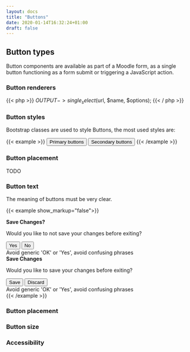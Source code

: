 ```yaml
---
layout: docs
title: "Buttons"
date: 2020-01-14T16:32:24+01:00
draft: false
---
```


## Button types

Button components are available as part of a Moodle form, as a single button functioning as a form submit or triggering a JavaScript action.

### Button renderers

{{< php >}}
    $OUTPUT->single_select($url, $name, $options);
{{< / php >}}

### Button styles

Bootstrap classes are used to style Buttons, the most used styles are:

{{< example >}}
<button type="button" class="btn btn-primary">Primary buttons</button>
<button type="button" class="btn btn-secondary">Secondary buttons</button>
{{< /example >}}

### Button placement

TODO

### Button text

The meaning of buttons must be very clear.

{{< example show_markup="false">}}
<div class="row">
	<div class="col-5">
		<div class="card mb-2">
			<div class="card-body">
				<strong>Save Changes?</strong>
				<p>Would you like to not save your changes before exiting?</p>
				<div class="d-flex">
					<button type="button" class="btn btn-primary mr-1">Yes</button>
					<button type="button" class="btn btn-secondary">No</button>
				</div>
			</div>
		</div>
		<div class="alert alert-warning">Avoid generic 'OK' or 'Yes', avoid confusing phrases</div>
	</div>
	<div class="col-5">
		<div class="card mb-2">
			<div class="card-body">
				<strong>Save Changes</strong>
				<p>Would you like to save your changes before exiting?</p>
				<div class="d-flex">
					<button type="button" class="btn btn-primary mr-1">Save</button>
					<button type="button" class="btn btn-secondary">Discard</button>
				</div>
			</div>
		</div>
		<div class="alert alert-success">Avoid generic 'OK' or 'Yes', avoid confusing phrases</div>
	</div>
</div>
{{< /example >}}

### Button placement

### Button size

### Accessibility

